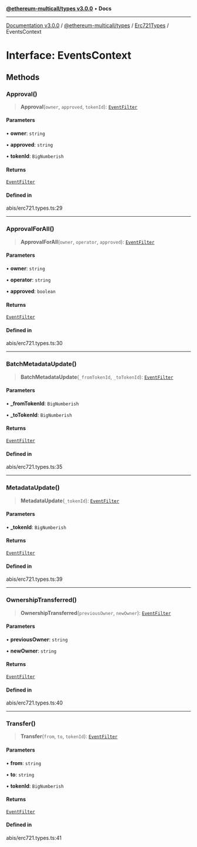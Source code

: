 [**@ethereum-multicall/types v3.0.0**](../../../README.md) • **Docs**

***

[Documentation v3.0.0](../../../../../packages.md) / [@ethereum-multicall/types](../../../README.md) / [Erc721Types](../README.md) / EventsContext

# Interface: EventsContext

## Methods

### Approval()

> **Approval**(`owner`, `approved`, `tokenId`): [`EventFilter`](../../../type-aliases/EventFilter.md)

#### Parameters

• **owner**: `string`

• **approved**: `string`

• **tokenId**: `BigNumberish`

#### Returns

[`EventFilter`](../../../type-aliases/EventFilter.md)

#### Defined in

abis/erc721.types.ts:29

***

### ApprovalForAll()

> **ApprovalForAll**(`owner`, `operator`, `approved`): [`EventFilter`](../../../type-aliases/EventFilter.md)

#### Parameters

• **owner**: `string`

• **operator**: `string`

• **approved**: `boolean`

#### Returns

[`EventFilter`](../../../type-aliases/EventFilter.md)

#### Defined in

abis/erc721.types.ts:30

***

### BatchMetadataUpdate()

> **BatchMetadataUpdate**(`_fromTokenId`, `_toTokenId`): [`EventFilter`](../../../type-aliases/EventFilter.md)

#### Parameters

• **\_fromTokenId**: `BigNumberish`

• **\_toTokenId**: `BigNumberish`

#### Returns

[`EventFilter`](../../../type-aliases/EventFilter.md)

#### Defined in

abis/erc721.types.ts:35

***

### MetadataUpdate()

> **MetadataUpdate**(`_tokenId`): [`EventFilter`](../../../type-aliases/EventFilter.md)

#### Parameters

• **\_tokenId**: `BigNumberish`

#### Returns

[`EventFilter`](../../../type-aliases/EventFilter.md)

#### Defined in

abis/erc721.types.ts:39

***

### OwnershipTransferred()

> **OwnershipTransferred**(`previousOwner`, `newOwner`): [`EventFilter`](../../../type-aliases/EventFilter.md)

#### Parameters

• **previousOwner**: `string`

• **newOwner**: `string`

#### Returns

[`EventFilter`](../../../type-aliases/EventFilter.md)

#### Defined in

abis/erc721.types.ts:40

***

### Transfer()

> **Transfer**(`from`, `to`, `tokenId`): [`EventFilter`](../../../type-aliases/EventFilter.md)

#### Parameters

• **from**: `string`

• **to**: `string`

• **tokenId**: `BigNumberish`

#### Returns

[`EventFilter`](../../../type-aliases/EventFilter.md)

#### Defined in

abis/erc721.types.ts:41
